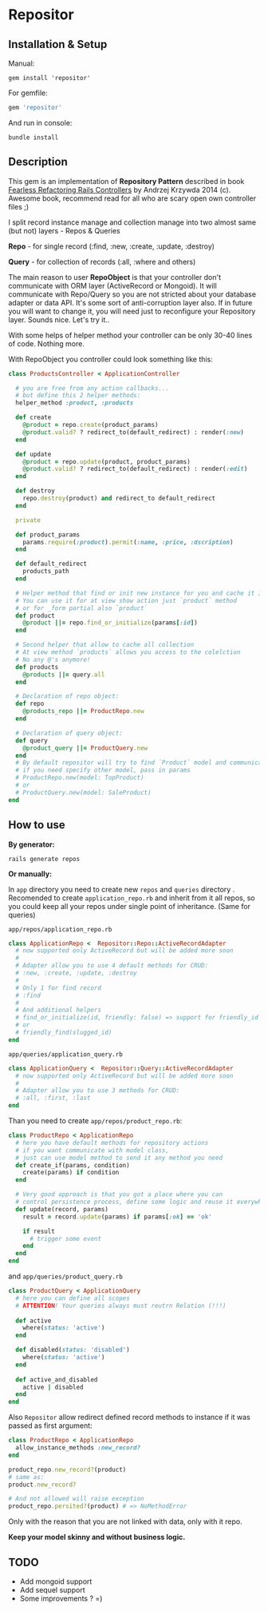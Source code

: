 # Repositor

## Installation & Setup

Manual:
```
gem install 'repositor'
```

For gemfile:
```ruby
gem 'repositor'
```

And run in console:
```
bundle install
```

## Description

This gem is an implementation of **Repository Pattern** described in book [Fearless Refactoring Rails Controllers](http://rails-refactoring.com/) by Andrzej Krzywda 2014 (c). Awesome book, recommend read for all who are scary open own controller files ;)

I split record instance manage and collection manage into two almost same (but not) layers - Repos & Queries

**Repo** - for single record (:find, :new, :create, :update, :destroy)

**Query** - for collection of records (:all, :where and others)

The main reason to user **RepoObject** is that your controller don't communicate with ORM layer (ActiveRecord or Mongoid). It will communicate with Repo/Query so you are not stricted about your database adapter or data API. It's some sort of anti-corruption layer also. If in future you will want to change it, you will need just to reconfigure your Repository layer. Sounds nice. Let's try it..

With some helps of helper method your controller can be only 30-40 lines of code. Nothing more.

With RepoObject you controller could look something like this:
```ruby
class ProductsController < ApplicationController

  # you are free from any action callbacks...
  # but define this 2 helper methods:
  helper_method :product, :products

  def create
    @product = repo.create(product_params)
    @product.valid? ? redirect_to(default_redirect) : render(:new)
  end

  def update
    @product = repo.update(product, product_params)
    @product.valid? ? redirect_to(default_redirect) : render(:edit)
  end

  def destroy
    repo.destroy(product) and redirect_to default_redirect
  end

  private

  def product_params
    params.require(:product).permit(:name, :price, :dscription)
  end

  def default_redirect
    products_path
  end

  # Helper method that find or init new instance for you and cache it in ivar
  # You can use it for at view show action just `product` method
  # or for _form partial also `product`
  def product
    @product ||= repo.find_or_initialize(params[:id])
  end

  # Second helper that allow to cache all collection
  # At view method `products` allows you access to the colelction
  # No any @'s anymore!
  def products
    @products ||= query.all
  end

  # Declaration of repo object:
  def repo
    @products_repo ||= ProductRepo.new
  end

  # Declaration of query object:
  def query
    @product_query ||= ProductQuery.new
  end
  # By default repositor will try to find `Product` model and communicate with it
  # if you need specify other model, pass in params
  # ProductRepo.new(model: TopProduct)
  # or
  # ProductQuery.new(model: SaleProduct)
end
```

## How to use

**By generator:**

`rails generate repos`

**Or manually:**

In `app` directory you need to create new `repos` and `queries` directory . Recomended to create `application_repo.rb` and inherit from it all repos, so you could keep all your repos under single point of inheritance. (Same for queries)

`app/repos/application_repo.rb`
```ruby
class ApplicationRepo <  Repositor::Repo::ActiveRecordAdapter
  # now supported only ActiveRecord but will be added more soon
  # 
  # Adapter allow you to use 4 default methods for CRUD:
  # :new, :create, :update, :destroy
  # 
  # Only 1 for find record
  # :find
  # 
  # And additional helpers
  # find_or_initialize(id, friendly: false) => support for friendly_id gem
  # or
  # friendly_find(slugged_id)
end
```

`app/queries/application_query.rb`
```ruby
class ApplicationQuery <  Repositor::Query::ActiveRecordAdapter
  # now supported only ActiveRecord but will be added more soon
  # 
  # Adapter allow you to use 3 methods for CRUD:
  # :all, :first, :last
end
```

Than you need to create `app/repos/product_repo.rb`:
```ruby
class ProductRepo < ApplicationRepo
  # here you have default methods for repository actions
  # if you want communicate with model class,
  # just can use model method to send it any method you need
  def create_if(params, condition)
    create(params) if condition
  end

  # Very good approach is that you got a place where you can
  # control persistence process, define some logic and reuse it everywhere.
  def update(record, params)
    result = record.update(params) if params[:ok] == 'ok'

    if result
      # trigger some event
    end
  end
end
```

and `app/queries/product_query.rb`
```ruby
class ProductQuery < ApplicationQuery
  # here you can define all scopes
  # ATTENTION! Your queries always must reutrn Relation (!!!)
  
  def active
    where(status: 'active')
  end

  def disabled(status: 'disabled')
    where(status: 'active')
  end
  
  def active_and_disabled
    active | disabled
  end
end
```

Also `Repositor` allow redirect defined record methods to instance if it was passed as first argument:
```ruby
class ProductRepo < ApplicationRepo
  allow_instance_methods :new_record?
end

product_repo.new_record?(product)
# same as:
product.new_record?

# And not allowed will raise exception
product_repo.persited?(product) # => NoMethodError
```
Only with the reason that you are not linked with data, only with it repo.

**Keep your model skinny and without business logic.**

## TODO
* Add mongoid support
* Add sequel support
* Some improvements ? =)
